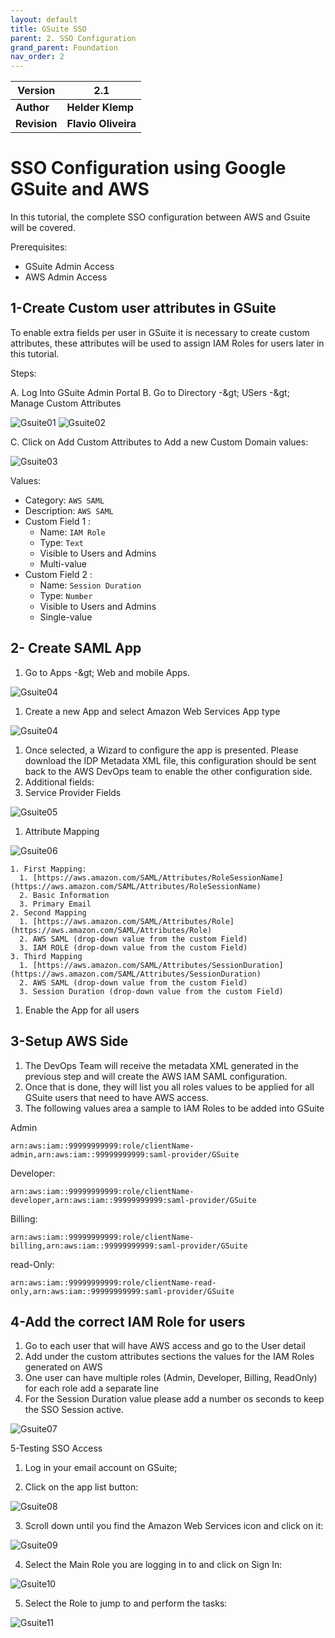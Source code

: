 ```yaml
---
layout: default
title: GSuite SSO
parent: 2. SSO Configuration
grand_parent: Foundation
nav_order: 2
---
```


| **Version** | **2.1** |
| --- | --- |
| **Author** | **Helder Klemp** |
| **Revision** | **Flavio Oliveira** |

# SSO Configuration using Google GSuite and AWS

In this tutorial, the complete SSO configuration between AWS and Gsuite will be covered.

Prerequisites:

- GSuite Admin Access
- AWS Admin Access

## 1-Create Custom user attributes in GSuite

To enable extra fields per user in GSuite it is necessary to create custom attributes, these attributes will be used to assign IAM Roles for users later in this tutorial.

Steps:

A. Log Into GSuite Admin Portal
B. Go to Directory -\&gt; USers -\&gt; Manage Custom Attributes

![Gsuite01](/assets/images/Gsuite_SSO/GSUITE_01.png)
![Gsuite02](/assets/images/Gsuite_SSO/GSUITE_02.png)

C. Click on Add Custom Attributes to Add a new Custom Domain values:

![Gsuite03](/assets/images/Gsuite_SSO/GSUITE_03.png)

Values:

- Category: `AWS SAML`
- Description: `AWS SAML`
- Custom Field 1 :
  - Name: `IAM Role`
  - Type: `Text`
  - Visible to Users and Admins
  - Multi-value
- Custom Field 2 :
  - Name: `Session Duration`
  - Type: `Number`
  - Visible to Users and Admins
  - Single-value

## 2- Create SAML App

1. Go to Apps -\&gt; Web and mobile Apps.

![Gsuite04](/assets/images/Gsuite_SSO/GSUITE_04.png)

1. Create a new App and select Amazon Web Services App type

![Gsuite04](/assets/images/Gsuite_SSO/GSUITE_04.png)

1. Once selected, a Wizard to configure the app is presented. Please download the IDP Metadata XML file, this configuration should be sent back to the AWS DevOps team to enable the other configuration side.
2. Additional fields:
  1. Service Provider Fields

![Gsuite05](/assets/images/Gsuite_SSO/GSUITE_05.png)

  1. Attribute Mapping

![Gsuite06](/assets/images/Gsuite_SSO/GSUITE_06.png)

    1. First Mapping:
      1. [https://aws.amazon.com/SAML/Attributes/RoleSessionName](https://aws.amazon.com/SAML/Attributes/RoleSessionName)
      2. Basic Information
      3. Primary Email
    2. Second Mapping
      1. [https://aws.amazon.com/SAML/Attributes/Role](https://aws.amazon.com/SAML/Attributes/Role)
      2. AWS SAML (drop-down value from the custom Field)
      3. IAM ROLE (drop-down value from the custom Field)
    3. Third Mapping
      1. [https://aws.amazon.com/SAML/Attributes/SessionDuration](https://aws.amazon.com/SAML/Attributes/SessionDuration)
      2. AWS SAML (drop-down value from the custom Field)
      3. Session Duration (drop-down value from the custom Field)
1. Enable the App for all users

## 3-Setup AWS Side

1. The DevOps Team will receive the metadata XML generated in the previous step and will create the AWS IAM SAML configuration.
2. Once that is done, they will list you all roles values to be applied for all GSuite users that need to have AWS access.
3. The following values area a sample to IAM Roles to be added into GSuite

Admin

`arn:aws:iam::99999999999:role/clientName-admin,arn:aws:iam::99999999999:saml-provider/GSuite`

Developer:

`arn:aws:iam::99999999999:role/clientName-developer,arn:aws:iam::99999999999:saml-provider/GSuite`

Billing:

`arn:aws:iam::99999999999:role/clientName-billing,arn:aws:iam::99999999999:saml-provider/GSuite`

read-Only:

`arn:aws:iam::99999999999:role/clientName-read-only,arn:aws:iam::99999999999:saml-provider/GSuite`

## 4-Add the correct IAM Role for users

1. Go to each user that will have AWS access and go to the User detail
2. Add under the custom attributes sections the values for the IAM Roles generated on AWS
3. One user can have multiple roles (Admin, Developer, Billing, ReadOnly) for each role add a separate line
4. For the Session Duration value please add a number os seconds to keep the SSO Session active.

![Gsuite07](/assets/images/Gsuite_SSO/GSUITE_07.png)

5-Testing SSO Access

1. Log in your email account on GSuite;

2. Click on the app list button:

![Gsuite08](/assets/images/Gsuite_SSO/GSUITE_08.png)

3. Scroll down until you find the Amazon Web Services icon and click on it:

![Gsuite09](/assets/images/Gsuite_SSO/GSUITE_09.png)

4. Select the Main Role you are logging in to and click on Sign In:

![Gsuite10](/assets/images/Gsuite_SSO/GSUITE_10.png)

5. Select the Role to jump to and perform the tasks:

![Gsuite11](/assets/images/Gsuite_SSO/GSUITE_11.png)
